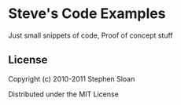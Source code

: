 # Steve's Code Examples

Just small snippets of code, Proof of concept stuff

## License

Copyright (c) 2010-2011 Stephen Sloan

Distributed under the MIT License
